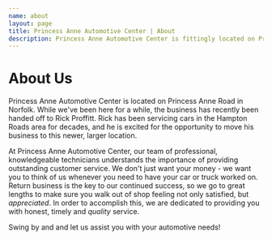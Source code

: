 ```yaml
---
name: about
layout: page
title: Princess Anne Automotive Center | About
description: Princess Anne Automotive Center is fittingly located on Princess Anne Road in Norfolk, VA. Our knowledgeable technicians are committed to offering a fast, friendly and thorough experience for all our customers.
---
```


<div class="hero-unit">
<h1 class="page-header">About Us</h1>
<p class="lead">Princess Anne Automotive Center is located on Princess Anne Road in Norfolk. While we've been here for a while, the business has recently been handed off to Rick Proffitt. Rick has been servicing cars in the Hampton Roads area for decades, and he is excited for the opportunity to move his business to this newer, larger location.</p>

<p>At Princess Anne Automotive Center, our team of professional, knowledgeable technicians understands the importance of providing outstanding customer service. We don't just want your money - we want you to think of us whenever you need to have your car or truck worked on. Return business is the key to our continued success, so we go to great lengths to make sure you walk out of shop feeling not only satisfied, but <em>appreciated</em>. In order to accomplish this, we are dedicated to providing you with honest, timely and <em>quality</em> service.</p>

<p>Swing by and and let us assist you with your automotive needs!</p>
</div>